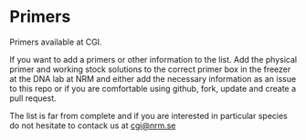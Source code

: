 # Primers
Primers available at CGI. 

If you want to add a primers or other information to the list. Add the physical primer and working stock solutions to the correct primer box in the freezer at the DNA lab at NRM and either add the necessary information as an issue to this repo or if you are comfortable using github, fork, update and create a pull request. 

The list is far from complete and if you are interested in particular species do not hesitate to contack us at cgi@nrm.se
